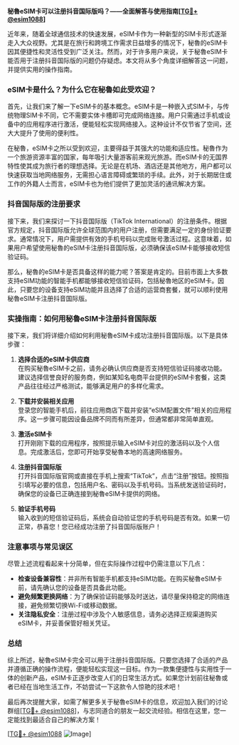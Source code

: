 **秘魯eSIM卡可以注册抖音国际版吗？——全面解答与使用指南[[TG💪+ @esim1088](https://t.me/s/esim1088)]**

近年来，随着全球通信技术的快速发展，eSIM卡作为一种新型的SIM卡形式逐渐走入大众视野。尤其是在旅行和跨境工作需求日益增多的情况下，秘魯的eSIM卡因其便捷性和灵活性受到广泛关注。然而，对于许多用户来说，关于秘魯eSIM卡能否用于注册抖音国际版的问题仍存疑虑。本文将从多个角度详细解答这一问题，并提供实用的操作指南。

### eSIM卡是什么？为什么它在秘魯如此受欢迎？

首先，让我们来了解一下eSIM卡的基本概念。eSIM卡是一种嵌入式SIM卡，与传统物理SIM卡不同，它不需要实体卡槽即可完成网络连接。用户只需通过手机或设备中的应用程序进行激活，便能轻松实现网络接入。这种设计不仅节省了空间，还大大提升了使用的便利性。

在秘魯，eSIM卡之所以受到欢迎，主要得益于其强大的功能和适应性。秘魯作为一个旅游资源丰富的国家，每年吸引大量游客前来观光旅游。而eSIM卡的无国界特性使其成为旅行者的理想选择。无论是在机场、酒店还是其他地方，用户都可以快速获取当地网络服务，无需担心语言障碍或繁琐的手续。此外，对于长期居住或工作的外籍人士而言，eSIM卡也为他们提供了更加灵活的通讯解决方案。

### 抖音国际版的注册要求

接下来，我们来探讨一下抖音国际版（TikTok International）的注册条件。根据官方规定，抖音国际版允许全球范围内的用户注册，但需要满足一定的身份验证要求。通常情况下，用户需提供有效的手机号码以完成账号激活过程。这意味着，如果用户希望使用秘魯的eSIM卡注册抖音国际版，必须确保该eSIM卡能够接收短信验证码。

那么，秘魯的eSIM卡是否具备这样的能力呢？答案是肯定的。目前市面上大多数支持eSIM功能的智能手机都能够接收短信验证码，包括秘魯地区的eSIM卡。因此，只要您的设备支持eSIM功能并且选择了合适的运营商套餐，就可以顺利使用秘魯eSIM卡注册抖音国际版。

### 实操指南：如何用秘魯eSIM卡注册抖音国际版

接下来，我们将详细介绍如何利用秘魯eSIM卡成功注册抖音国际版。以下是具体步骤：

1. **选择合适的eSIM卡供应商**  
   在购买秘魯eSIM卡之前，请务必确认供应商是否支持短信验证码接收功能。建议选择信誉良好的服务商，例如某知名电商平台提供的eSIM卡套餐，这类产品往往经过严格测试，能够满足用户的多样化需求。

2. **下载并安装相关应用**  
   登录您的智能手机后，前往应用商店下载并安装“eSIM配置文件”相关的应用程序。这一步骤可能因设备品牌不同而有所差异，但通常都非常简单直观。

3. **激活eSIM卡**  
   打开刚刚下载的应用程序，按照提示输入eSIM卡对应的激活码以及个人信息。完成激活后，您即可开始享受秘魯本地的高速网络服务。

4. **注册抖音国际版**  
   打开抖音国际版官网或直接在手机上搜索“TikTok”，点击“注册”按钮。按照指引填写必要的信息，包括用户名、密码以及手机号码。当系统发送验证码时，确保您的设备已正确连接到秘魯eSIM卡提供的网络。

5. **验证手机号码**  
   输入收到的短信验证码后，系统会自动验证您的手机号码是否有效。如果一切正常，恭喜您！您已经成功注册了抖音国际版账户！

### 注意事项与常见误区

尽管上述流程看起来十分简单，但在实际操作过程中仍需注意以下几点：

- **检查设备兼容性**：并非所有智能手机都支持eSIM功能。在购买秘魯eSIM卡前，请先确认您的设备是否具备此功能。
- **避免频繁更换网络**：为了确保验证码能够及时送达，请尽量保持稳定的网络连接，避免频繁切换Wi-Fi或移动数据。
- **关注隐私安全**：注册过程中涉及个人敏感信息，请务必选择正规渠道购买eSIM卡，并妥善保管好相关凭证。

### 总结

综上所述，秘魯eSIM卡完全可以用于注册抖音国际版。只要您选择了合适的产品并遵循正确的操作流程，便能轻松实现这一目标。作为一款集便捷性与实用性于一体的创新产品，eSIM卡正逐步改变人们的日常生活方式。如果您计划前往秘魯或者已经在当地生活工作，不妨尝试一下这款令人惊艳的技术吧！

最后再次提醒大家，如需了解更多关于秘魯eSIM卡的信息，欢迎加入我们的讨论群组[[TG💪+ @esim1088](https://t.me/s/esim1088)]，与志同道合的朋友一起交流经验。相信在这里，您一定能找到最适合自己的解决方案！

[[TG💪+ @esim1088](https://t.me/s/esim1088) ![Image](https://i.postimg.cc/4NQfJmqS/Snipaste-2025-05-13-00-14-12.png)]
